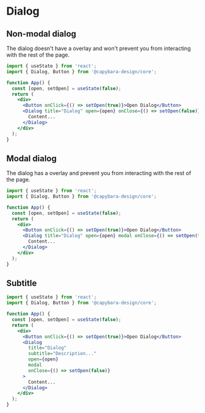 # Dialog

## Non-modal dialog

The dialog doesn't have a overlay and won't prevent you from interacting with the rest of the page.

```jsx
import { useState } from 'react';
import { Dialog, Button } from '@capybara-design/core';

function App() {
  const [open, setOpen] = useState(false);
  return (
    <div>
      <Button onClick={() => setOpen(true)}>Open Dialog</Button>
      <Dialog title="Dialog" open={open} onClose={() => setOpen(false)}>
        Content...
      </Dialog>
    </div>
  );
}
```

## Modal dialog

The dialog has a overlay and prevent you from interacting with the rest of the page.

```jsx
import { useState } from 'react';
import { Dialog, Button } from '@capybara-design/core';

function App() {
  const [open, setOpen] = useState(false);
  return (
    <div>
      <Button onClick={() => setOpen(true)}>Open Dialog</Button>
      <Dialog title="Dialog" open={open} modal onClose={() => setOpen(false)}>
        Content...
      </Dialog>
    </div>
  );
}
```

## Subtitle

```jsx
import { useState } from 'react';
import { Dialog, Button } from '@capybara-design/core';

function App() {
  const [open, setOpen] = useState(false);
  return (
    <div>
      <Button onClick={() => setOpen(true)}>Open Dialog</Button>
      <Dialog
        title="Dialog"
        subtitle="Description..."
        open={open}
        modal
        onClose={() => setOpen(false)}
      >
        Content...
      </Dialog>
    </div>
  );
}
```
